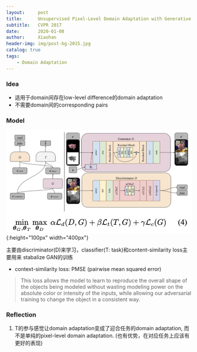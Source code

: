 ```yaml
---
layout:     post
title:      Unsupervised Pixel-Level Domain Adaptation with Generative Adversarial Networks
subtitle:   CVPR 2017
date:       2020-01-08
author:     Xiaohan
header-img: img/post-bg-2015.jpg
catalog: true
tags:
    - Domain Adaptation
---
```

### Idea
* 适用于domain间存在low-level difference的domain adaptation
* 不需要domain间的corresponding pairs

### Model
![-w857](/img/15785106924617.jpg)
![-w50](/img/15785107411179.jpg){:height="100px" width="400px"}

主要由discriminator(D)来学习，classifier(T: task)和content-similarity loss主要用来 stabalize GAN的训练
* context-similarity loss: PMSE (pairwise mean squared error)
> This loss allows the model to learn to reproduce the overall shape of the objects being modeled without wasting modeling power on the absolute color or intensity of the inputs, while allowing our adversarial training to change the object in a consistent way.

### Reflection
1. T的参与感觉让domain adaptation变成了迎合任务的domain adaptation, 而不是单纯的pixel-level domain adaptation. (也有优势，在对应任务上应该有更好的表现)